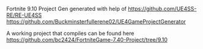 Fortnite 9.10 Project Gen generated with help of https://github.com/UE4SS-RE/RE-UE4SS https://github.com/Buckminsterfullerene02/UE4GameProjectGenerator

A working project that compiles can be found here https://github.com/bc2424/FortniteGame-7.40-Project/tree/9.10
